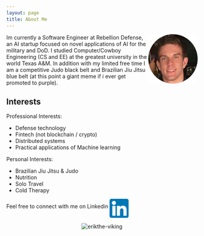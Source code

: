 ```yaml
---
layout: page
title: About Me
---
```


<img src="/images/erik.png" alt="erik"
	title="Head shot" width="130" height="130" align="right" />

Im currently a Software Engineer at Rebellion Defense, an AI startup focused on novel applications of AI for the military and DoD. I studied Computer/Cowboy Engineering (CS and EE) at the greatest university in the world Texas A&M. In addition with my limited free time I am a competitive Judo black belt and Brazilian Jiu Jitsu blue belt (at this point a giant meme if i ever get promoted to purple). 

## Interests

Professional Interests:
* Defense technology
* Fintech (not blockchain / crypto)
* Distributed systems
* Practical applications of Machine learning 

Personal Interests:
* Brazilian Jiu Jitsu & Judo
* Nutrition 
* Solo Travel
* Cold Therapy


Feel free to connect with me on Linkedin <a href="https://www.linkedin.com/in/erik-kirkegaard-789733b1/">
  <img src="/images/linkedin.png" width="50" height="50" align="middle" >
</a>


<p align="center"> <img src="https://komarev.com/ghpvc/?username=erikthe-viking&label=Profile%20views&color=ce9927&style=flat" alt="erikthe-viking" /> </p>
